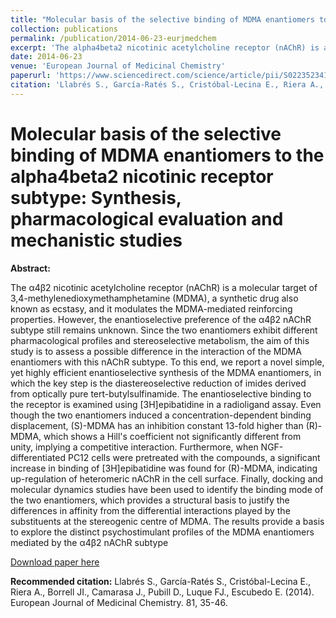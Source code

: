 ```yaml
---
title: "Molecular basis of the selective binding of MDMA enantiomers to the alpha4beta2 nicotinic receptor subtype: Synthesis, pharmacological evaluation and mechanistic studies"
collection: publications
permalink: /publication/2014-06-23-eurjmedchem
excerpt: 'The alpha4beta2 nicotinic acetylcholine receptor (nAChR) is a molecular target of 3,4-methylenedioxymethamphetamine (MDMA), a synthetic drug also known as ecstasy, and it modulates the MDMA-mediated reinforcing properties. However, the enantioselective preference of the alpha4beta2 nAChR subtype still remains unknown. Since the two enantiomers exhibit different pharmacological profiles and stereoselective metabolism, the aim of this study is to assess a possible difference in the interaction of the MDMA enantiomers with this nAChR subtype. To this end, we report a novel simple, yet highly efficient enantioselective synthesis of the MDMA enantiomers, in which the key step is the diastereoselective reduction of imides derived from optically pure tert-butylsulfinamide. The enantioselective binding to the receptor is examined using epibatidine in a radioligand assay. Even though the two enantiomers induced a concentration-dependent binding displacement, (S)-MDMA has an inhibition constant 13-fold higher than (R)-MDMA, which shows a Hill's coefficient not significantly different from unity, implying a competitive interaction. Furthermore, when NGF-differentiated PC12 cells were pretreated with the compounds, a significant increase in binding of epibatidine was found for (R)-MDMA, indicating up-regulation of heteromeric nAChR in the cell surface. Finally, docking and molecular dynamics studies have been used to identify the binding mode of the two enantiomers, which provides a structural basis to justify the differences in affinity from the differential interactions played by the substituents at the stereogenic centre of MDMA. The results provide a basis to explore the distinct psychostimulant profiles of the MDMA enantiomers mediated by the alpha4beta2 nAChR subtype.'
date: 2014-06-23
venue: 'European Journal of Medicinal Chemistry'
paperurl: 'https://www.sciencedirect.com/science/article/pii/S0223523414003651'
citation: 'Llabrés S., García-Ratés S., Cristóbal-Lecina E., Riera A., Borrell JI., Camarasa J., Pubill D., Luque FJ., Escubedo E. (2014) European Journal of Medicinal Chemistry, 81, 35-46'
---
```


# Molecular basis of the selective binding of MDMA enantiomers to the alpha4beta2 nicotinic receptor subtype: Synthesis, pharmacological evaluation and mechanistic studies

**Abstract:**

The α4β2 nicotinic acetylcholine receptor (nAChR) is a molecular target of 3,4-methylenedioxymethamphetamine (MDMA), a synthetic drug also known as ecstasy, and it modulates the MDMA-mediated reinforcing properties. However, the enantioselective preference of the α4β2 nAChR subtype still remains unknown. Since the two enantiomers exhibit different pharmacological profiles and stereoselective metabolism, the aim of this study is to assess a possible difference in the interaction of the MDMA enantiomers with this nAChR subtype. To this end, we report a novel simple, yet highly efficient enantioselective synthesis of the MDMA enantiomers, in which the key step is the diastereoselective reduction of imides derived from optically pure tert-butylsulfinamide. The enantioselective binding to the receptor is examined using [3H]epibatidine in a radioligand assay. Even though the two enantiomers induced a concentration-dependent binding displacement, (S)-MDMA has an inhibition constant 13-fold higher than (R)-MDMA, which shows a Hill's coefficient not significantly different from unity, implying a competitive interaction. Furthermore, when NGF-differentiated PC12 cells were pretreated with the compounds, a significant increase in binding of [3H]epibatidine was found for (R)-MDMA, indicating up-regulation of heteromeric nAChR in the cell surface. Finally, docking and molecular dynamics studies have been used to identify the binding mode of the two enantiomers, which provides a structural basis to justify the differences in affinity from the differential interactions played by the substituents at the stereogenic centre of MDMA. The results provide a basis to explore the distinct psychostimulant profiles of the MDMA enantiomers mediated by the α4β2 nAChR subtype

[Download paper here](https://www.sciencedirect.com/science/article/pii/S0223523414003651)

**Recommended citation:** Llabrés S., García-Ratés S., Cristóbal-Lecina E., Riera A., Borrell JI., Camarasa J., Pubill D., Luque FJ., Escubedo E. (2014). European Journal of Medicinal Chemistry. 81, 35-46.
